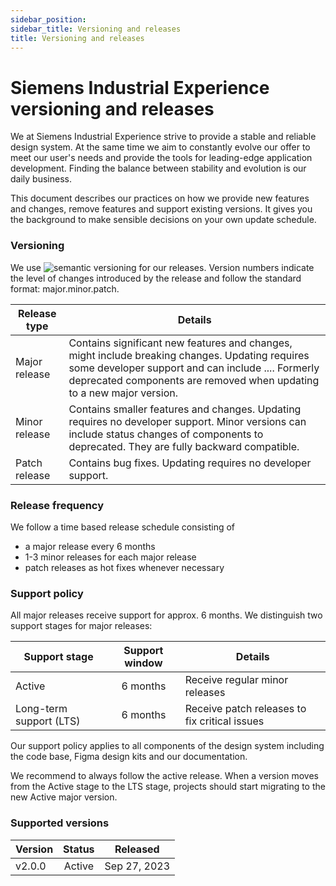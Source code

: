 ```yaml
---
sidebar_position: 
sidebar_title: Versioning and releases
title: Versioning and releases
---
```


# Siemens Industrial Experience versioning and releases

<p className="text-l-title">
We at Siemens Industrial Experience strive to provide a stable and reliable design system. At the same time we aim to constantly evolve our offer to meet our user's needs and provide the tools for leading-edge application development. Finding the balance between stability and evolution is our daily business.

This document describes our practices on how we provide new features and changes, remove features and support existing versions. It gives you the background to make sensible decisions on your own update schedule.
</p>

### Versioning

We use ![semantic versioning](https://semver.org/) for our releases. Version numbers indicate the level of changes introduced by the release and follow the standard format: major.minor.patch.

| Release type        | Details                                                     |
|---------------------|-------------------------------------------------------------|
| Major release       | Contains significant new features and changes, might include breaking changes. Updating requires some developer support and can include .... Formerly deprecated components are removed when updating to a new major version. |
| Minor release       | Contains smaller features and changes. Updating requires no developer support. Minor versions can include status changes of components to deprecated. They are fully backward compatible. |
| Patch release       | Contains bug fixes. Updating requires no developer support. |

### Release frequency

We follow a time based release schedule consisting of
- a major release every 6 months
- 1-3 minor releases for each major release
- patch releases as hot fixes whenever necessary

### Support policy

All major releases receive support for approx. 6 months. We distinguish two support stages for major releases:

| Support stage           | Support window | Details                                       |
|-------------------------|:--------------:|-----------------------------------------------|
| Active                  | 6 months       | Receive regular minor releases                |
| Long-term support (LTS) | 6 months       | Receive patch releases to fix critical issues |

Our support policy applies to all components of the design system including the code base, Figma design kits and our documentation. 

We recommend to always follow the active release. When a version moves from the Active stage to the LTS stage, projects should start migrating to the new Active major version. 

### Supported versions

|Version      |Status     |Released      |
|-------------|:---------:|--------------|
|v2.0.0       |Active     |Sep 27, 2023  |
